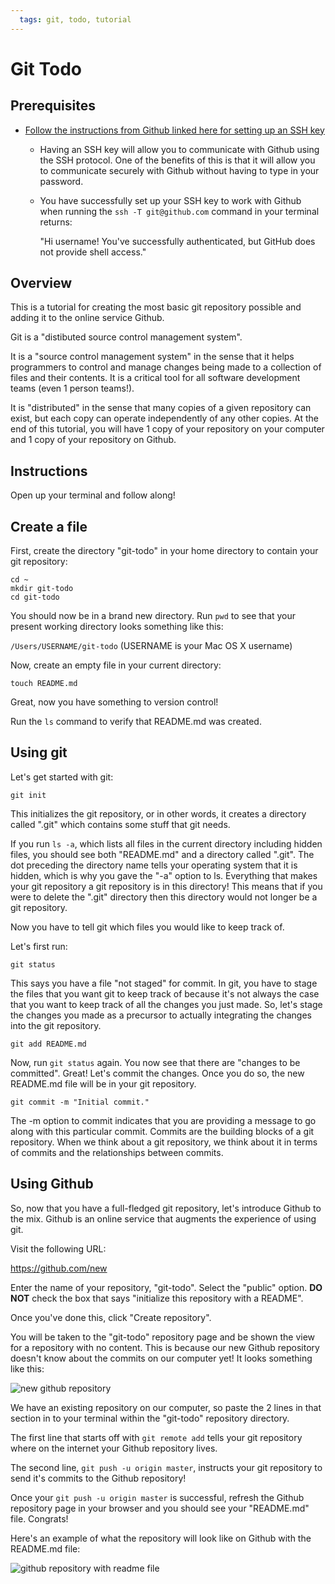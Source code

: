 ```yaml
---
  tags: git, todo, tutorial
---
```


# Git Todo

## Prerequisites

* [Follow the instructions from Github linked here for setting up an SSH key](https://help.github.com/articles/generating-ssh-keys)
    - Having an SSH key will allow you to communicate with Github using
      the SSH protocol. One of the benefits of this is that
      it will allow you to communicate securely with Github without
      having to type in your password.
    - You have successfully set up your SSH key to work with Github when
      running the `ssh -T git@github.com` command in your terminal returns:

      "Hi username! You've successfully authenticated, but GitHub does not
      provide shell access."

## Overview

This is a tutorial for creating the most basic git repository possible
and adding it to the online service Github.

Git is a "distibuted source control management system".

It is a "source control management system" in the sense that it helps
programmers to control and manage changes being made to a collection of
files and their contents. It is a critical tool for all software
development teams (even 1 person teams!).

It is "distributed" in the sense that many copies of a given repository
can exist, but each copy can operate independently of any other copies.
At the end of this tutorial, you will have 1 copy of your repository on
your computer and 1 copy of your repository on Github.

## Instructions

Open up your terminal and follow along!

## Create a file

First, create the directory "git-todo" in your home directory to contain your git repository:

```
cd ~
mkdir git-todo
cd git-todo
```

You should now be in a brand new directory. Run `pwd` to see that 
your present working directory looks something like this:

`/Users/USERNAME/git-todo` (USERNAME is your Mac OS X username)

Now, create an empty file in your current directory:

```
touch README.md
```

Great, now you have something to version control! 

Run the `ls` command to verify that README.md was created.

## Using git

Let's get started with git:

```
git init
```

This initializes the git repository, or in other words, it creates a
directory called ".git" which contains some stuff that git needs.

If you run `ls -a`, which lists all
files in the current directory including hidden files, you should see
both "README.md" and a directory called ".git". The dot preceding the
directory name tells your operating system that it is hidden, which is
why you gave the "-a" option to ls. Everything that makes your git
repository a git repository is in this directory! This means that if you
were to delete the ".git" directory then this directory would not longer
be a git repository.

Now you have to tell git which files you would like to keep track of.

Let's first run:

```
git status
```

This says you have a file "not staged" for commit. In git, you
have to stage the files that you want git to keep track of because it's not
always the case that you want to keep track of all the changes you just made.
So, let's stage the changes you made as a precursor to actually
integrating the changes into the git repository.

```
git add README.md
```

Now, run `git status` again. You now see that there are "changes to be
committed". Great! Let's commit the changes. Once you do so, the new
README.md file will be in your git repository.

```
git commit -m "Initial commit."
```

The -m option to commit indicates that you are providing a message to go
along with this particular commit. Commits are the building blocks of a
git repository. When we think about a git repository, we think about it
in terms of commits and the relationships between commits.

## Using Github

So, now that you have a full-fledged git repository, let's introduce
Github to the mix. Github is an online service that augments the
experience of using git. 

Visit the following URL:

https://github.com/new

Enter the name of your repository, "git-todo". Select the "public"
option. **DO NOT** check the box that says "initialize this repository with a README".

Once you've done this, click "Create repository".

You will be taken to the "git-todo" repository page and be shown the view
for a repository with no content. This is because our new Github
repository doesn't know about the commits on our computer yet!
It looks something like this:

![new github repository](http://flatiron-web-assets.s3.amazonaws.com/curriculum/git-todo/empty-github-repository.png)

We have an existing repository on our computer, so paste the 2 lines in that section in
to your terminal within the "git-todo" repository directory.

The first line that starts off with `git remote add` tells your git
repository where on the internet your Github repository lives.

The second line, `git push -u origin master`, instructs your git
repository to send it's commits to the Github repository!

Once your `git push -u origin master` is successful, refresh the Github
repository page in your browser and you should see your "README.md" file. Congrats!

Here's an example of what the repository will look like on Github with
the README.md file:

![github repository with readme file](http://flatiron-web-assets.s3.amazonaws.com/curriculum/git-todo/git-todo-github-with-readme.png)
